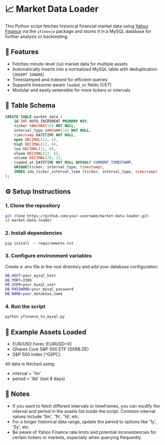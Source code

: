 # 📈 Market Data Loader

This Python script fetches historical financial market data using [Yahoo Finance](https://finance.yahoo.com/) via the `yfinance` package and stores it in a MySQL database for further analysis or backtesting.

## 🚀 Features

- Fetches minute-level (`1m`) market data for multiple assets
- Automatically inserts into a normalized MySQL table with deduplication (`INSERT IGNORE`)
- Timestamped and indexed for efficient queries
- Supports timezone-aware `loaded_at` fields (CET)
- Modular and easily extensible for more tickers or intervals

## 🧱 Table Schema

```sql
CREATE TABLE market_data (
    id INT AUTO_INCREMENT PRIMARY KEY,
    ticker VARCHAR(10) NOT NULL,
    interval_type VARCHAR(10) NOT NULL,
    timestamp DATETIME NOT NULL,
    open DECIMAL(12, 6),
    high DECIMAL(12, 6),
    low DECIMAL(12, 6),
    close DECIMAL(12, 6),
    volume DECIMAL(20, 2),
    loaded_at DATETIME NOT NULL DEFAULT CURRENT_TIMESTAMP,
    UNIQUE(ticker, interval_type, timestamp),
    INDEX idx_ticker_interval_time (ticker, interval_type, timestamp)
);
```


## ⚙️ Setup Instructions

### 1. Clone the repository
```bash
git clone https://github.com/your-username/market-data-loader.git
cd market-data-loader
```

### 2. Install dependencies
```bash
pip install -r requirements.txt
```

### 3. Configure environment variables
Create a .env file in the root directory and add your database configuration:
```bash
DB_HOST=your_mysql_host
DB_PORT=3306
DB_USER=your_mysql_user
DB_PASSWORD=your_mysql_password
DB_NAME=your_database_name
```
### 4. Run the script
```bash
python yfinance_to_mysql.py
```

## 📝 Example Assets Loaded
- EUR/USD Forex (EURUSD=X)
- iShares Core S&P 500 ETF (SXR8.DE)
- S&P 500 Index (^GSPC)

All data is fetched using:
- interval = '1m'
- period = '8d' (last 8 days)

## 📒 Notes
- If you want to fetch different intervals or timeframes, you can modify the interval and period in the assets list inside the script. Common interval values include '5m', '1h', '1d', etc.
- For a longer historical data range, update the period to options like '1y', '5y', etc.
- Be aware of Yahoo Finance rate limits and potential inconsistencies for certain tickers or markets, especially when querying frequently.

